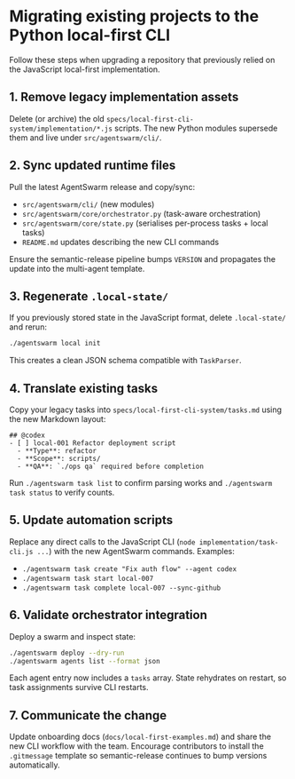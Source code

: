 # Migrating existing projects to the Python local-first CLI

Follow these steps when upgrading a repository that previously relied on the JavaScript local-first implementation.

## 1. Remove legacy implementation assets

Delete (or archive) the old `specs/local-first-cli-system/implementation/*.js` scripts. The new Python modules supersede them and live under `src/agentswarm/cli/`.

## 2. Sync updated runtime files

Pull the latest AgentSwarm release and copy/sync:

- `src/agentswarm/cli/` (new modules)
- `src/agentswarm/core/orchestrator.py` (task-aware orchestration)
- `src/agentswarm/core/state.py` (serialises per-process tasks + local tasks)
- `README.md` updates describing the new CLI commands

Ensure the semantic-release pipeline bumps `VERSION` and propagates the update into the multi-agent template.

## 3. Regenerate `.local-state/`

If you previously stored state in the JavaScript format, delete `.local-state/` and rerun:

```bash
./agentswarm local init
```

This creates a clean JSON schema compatible with `TaskParser`.

## 4. Translate existing tasks

Copy your legacy tasks into `specs/local-first-cli-system/tasks.md` using the new Markdown layout:

```
## @codex
- [ ] local-001 Refactor deployment script
  - **Type**: refactor
  - **Scope**: scripts/
  - **QA**: `./ops qa` required before completion
```

Run `./agentswarm task list` to confirm parsing works and `./agentswarm task status` to verify counts.

## 5. Update automation scripts

Replace any direct calls to the JavaScript CLI (`node implementation/task-cli.js ...`) with the new AgentSwarm commands. Examples:

- `./agentswarm task create "Fix auth flow" --agent codex`
- `./agentswarm task start local-007`
- `./agentswarm task complete local-007 --sync-github`

## 6. Validate orchestrator integration

Deploy a swarm and inspect state:

```bash
./agentswarm deploy --dry-run
./agentswarm agents list --format json
```

Each agent entry now includes a `tasks` array. State rehydrates on restart, so task assignments survive CLI restarts.

## 7. Communicate the change

Update onboarding docs (`docs/local-first-examples.md`) and share the new CLI workflow with the team. Encourage contributors to install the `.gitmessage` template so semantic-release continues to bump versions automatically.
